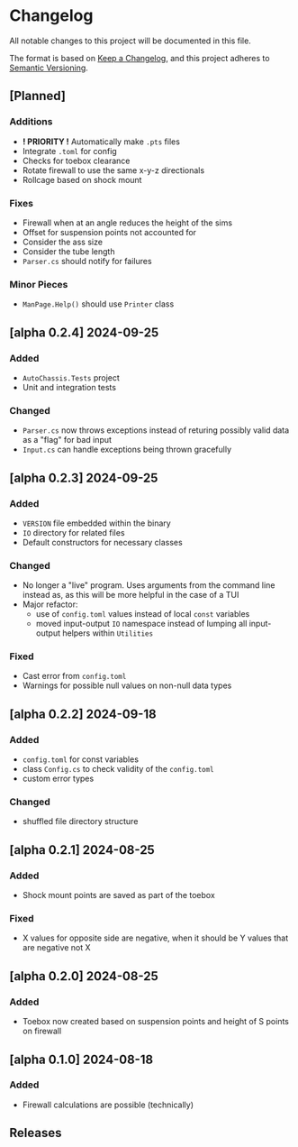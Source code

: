 # Changelog

All notable changes to this project will be documented in this file.

The format is based on [Keep a Changelog](https://keepachangelog.com/en/1.1.0/),
and this project adheres to [Semantic Versioning](https://semver.org/spec/v2.0.0.html).

## [Planned]
### Additions
- **! PRIORITY !** Automatically make `.pts` files
- Integrate `.toml` for config
- Checks for toebox clearance
- Rotate firewall to use the same x-y-z directionals
- Rollcage based on shock mount

### Fixes
- Firewall when at an angle reduces the height of the sims
- Offset for suspension points not accounted for
- Consider the ass size
- Consider the tube length
- `Parser.cs` should notify for failures

### Minor Pieces
- `ManPage.Help()` should use `Printer` class

## [alpha 0.2.4] 2024-09-25
### Added
- `AutoChassis.Tests` project
- Unit and integration tests
### Changed
- `Parser.cs` now throws exceptions instead of returing possibly valid data as a "flag" for bad input
- `Input.cs` can handle exceptions being thrown gracefully 

## [alpha 0.2.3] 2024-09-25
### Added
- `VERSION` file embedded within the binary
- `IO` directory for related files
- Default constructors for necessary classes
### Changed
- No longer a "live" program. Uses arguments from the command line instead as, as this will be more helpful in the case of a TUI
- Major refactor:
    - use of `config.toml` values instead of local `const` variables
    - moved input-output `IO` namespace instead of lumping all input-output helpers within `Utilities`
### Fixed
- Cast error from `config.toml`
- Warnings for possible null values on non-null data types

## [alpha 0.2.2] 2024-09-18
### Added
- `config.toml` for const variables
- class `Config.cs` to check validity of the `config.toml`
- custom error types
### Changed
- shuffled file directory structure

## [alpha 0.2.1] 2024-08-25
### Added
- Shock mount points are saved as part of the toebox
### Fixed
- X values for opposite side are negative, when it should be Y values that are negative not X

## [alpha 0.2.0] 2024-08-25
### Added
- Toebox now created based on suspension points and height of S points on firewall

## [alpha 0.1.0] 2024-08-18
### Added
- Firewall calculations are possible (technically)

## Releases
[0.0.1]: https://github.com/shermanhlc/auto-chassis/releases/tag/v0.1.0-alpha
